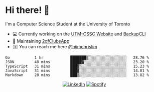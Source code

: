 # Hi there! 👋
I'm a Computer Science Student at the University of Toronto

- 💻 Currently working on the [UTM-CSSC Website](https://github.com/UTM-CSSC) and [BackupCLI](https://github.com/BackupHub/BackupCLI)
- 🔨 Maintaining [2ofClubsApp](https://github.com/2ofClubsApp)
- ✉️ You can reach me here [@hiimchrislim](mailto:hello@hiimchrislim.co)

<!--START_SECTION:waka-->
```text
Go           1 hr            ███████▒░░░░░░░░░░░░░░░░░   28.76 % 
JSON         48 mins         █████▓░░░░░░░░░░░░░░░░░░░   23.20 % 
TypeScript   31 mins         ███▓░░░░░░░░░░░░░░░░░░░░░   15.23 % 
JavaScript   31 mins         ███▓░░░░░░░░░░░░░░░░░░░░░   14.81 % 
Markdown     28 mins         ███▒░░░░░░░░░░░░░░░░░░░░░   13.82 % 
```
<!--END_SECTION:waka-->

<div align="center">
<a href="https://www.linkedin.com/in/hiimchrislim" target="_blank"><img src="https://img.shields.io/badge/LinkedIn-%230077B5.svg?&style=flat-square&logo=linkedin&logoColor=white" alt="LinkedIn"></a>
<a href="https://open.spotify.com/user/clim1231" target="_blank"><img src="https://img.shields.io/badge/Spotify-%231ED760.svg?&style=flat-square&logo=spotify&logoColor=white" alt="Spotify"></a>

</div>
